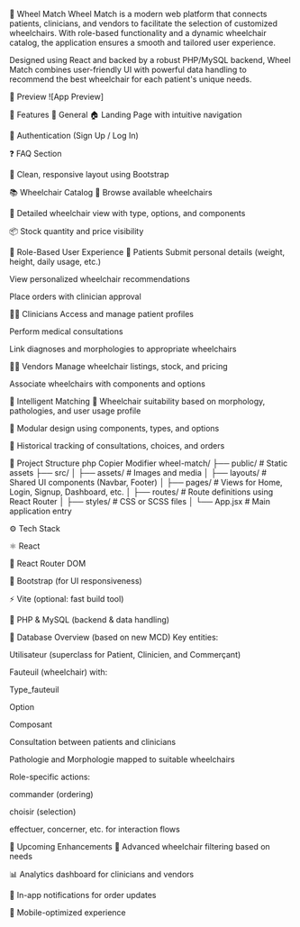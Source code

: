 🦽 Wheel Match
Wheel Match is a modern web platform that connects patients, clinicians, and vendors to facilitate the selection of customized wheelchairs. With role-based functionality and a dynamic wheelchair catalog, the application ensures a smooth and tailored user experience.

Designed using React and backed by a robust PHP/MySQL backend, Wheel Match combines user-friendly UI with powerful data handling to recommend the best wheelchair for each patient's unique needs.

📸 Preview
![App Preview]<blockquote class="imgur-embed-pub" lang="en" data-id="a/0QVehq0" data-context="false" ><a href="//imgur.com/a/0QVehq0"></a></blockquote><script async src="//s.imgur.com/min/embed.js" charset="utf-8"></script>


🚀 Features
🧭 General
🏠 Landing Page with intuitive navigation

🔐 Authentication (Sign Up / Log In)

❓ FAQ Section

🎨 Clean, responsive layout using Bootstrap

📚 Wheelchair Catalog
🦽 Browse available wheelchairs

📄 Detailed wheelchair view with type, options, and components

📦 Stock quantity and price visibility

👥 Role-Based User Experience
👤 Patients
Submit personal details (weight, height, daily usage, etc.)

View personalized wheelchair recommendations

Place orders with clinician approval

👩‍⚕️ Clinicians
Access and manage patient profiles

Perform medical consultations

Link diagnoses and morphologies to appropriate wheelchairs

🧑‍💼 Vendors
Manage wheelchair listings, stock, and pricing

Associate wheelchairs with components and options

🧠 Intelligent Matching
🔄 Wheelchair suitability based on morphology, pathologies, and user usage profile

🧩 Modular design using components, types, and options

🧾 Historical tracking of consultations, choices, and orders

📁 Project Structure
php
Copier
Modifier
wheel-match/
├── public/                 # Static assets
├── src/
│   ├── assets/             # Images and media
│   ├── layouts/            # Shared UI components (Navbar, Footer)
│   ├── pages/              # Views for Home, Login, Signup, Dashboard, etc.
│   ├── routes/             # Route definitions using React Router
│   ├── styles/             # CSS or SCSS files
│   └── App.jsx             # Main application entry


⚙️ Tech Stack

⚛️ React

🔁 React Router DOM

🎨 Bootstrap (for UI responsiveness)

⚡ Vite (optional: fast build tool)

🐘 PHP & MySQL (backend & data handling)

📌 Database Overview (based on new MCD)
Key entities:

Utilisateur (superclass for Patient, Clinicien, and Commerçant)

Fauteuil (wheelchair) with:

Type_fauteuil

Option

Composant

Consultation between patients and clinicians

Pathologie and Morphologie mapped to suitable wheelchairs

Role-specific actions:

commander (ordering)

choisir (selection)

effectuer, concerner, etc. for interaction flows

📌 Upcoming Enhancements
🔎 Advanced wheelchair filtering based on needs

📊 Analytics dashboard for clinicians and vendors

📨 In-app notifications for order updates

📱 Mobile-optimized experience